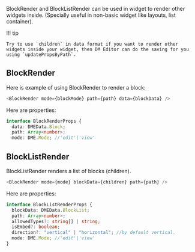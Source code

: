 BlockRender and BlockListRender can be used in widget to render other widgets inside. (Specially useful in non-basic widget like layouts, list container).

!!! tip

    Try to use `children` in data format if you want to render other widgets inside your widget, then DM Editor can do the saving for you using `updatePropsByPath`.

## BlockRender

Here is example of using BlockRender to render a block:

```typescript
<BlockRender mode={blockMode} path={path} data={blockData} />
```

Here are properties:

```typescript
interface BlockRenderProps {
  data: DMEData.Block;
  path: Array<number>;
  mode: DME.Mode; //'edit'|'view'
```

## BlockListRender

BlockListRender renders a list of blocks (children).

```typescript
<BlockRender mode={mode} blockData={children} path={path} />
```

Here are properties:

```typescript
interface BlockListRenderProps {
  blockData: DMEData.BlockList;
  path: Array<number>;
  allowedTypes?: string[] | string;
  isEmbed?: boolean;
  direction?: "vertical" | "horizontal"; //by default vertical.
  mode: DME.Mode; //'edit'|'view'
}
```
